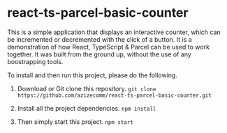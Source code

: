 # react-ts-parcel-basic-counter
This is a simple application that displays an interactive counter, which can be incremented or decremented with the click of a button. It is a demonstration of how React, TypeScript &amp; Parcel can be used to work together. It was built from the ground up, without the use of any boostrapping tools.

To install and then run this project, please do the following.

1. Download or Git clone this repository. `git clone https://github.com/azizecomm/react-ts-parcel-basic-counter.git`

3. Install all the project dependencies. `npm install`

4. Then simply start this project. `npm start`
